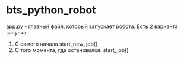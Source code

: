 # bts_python_robot
app.py - главный файл, который запускает робота. 
Есть 2 варианта запуска:
1. С самого начала start_new_job()
2. С того момента, где остановился. start_job()

